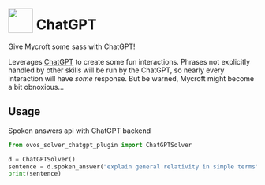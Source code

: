 # <img src='https://raw.githack.com/FortAwesome/Font-Awesome/master/svgs/solid/robot.svg' card_color='#40DBB0' width='50' height='50' style='vertical-align:bottom'/> ChatGPT
 
Give Mycroft some sass with ChatGPT!

Leverages [ChatGPT](chat.openai.com/) to create some fun interactions.  Phrases not explicitly handled by other skills will be run by the ChatGPT, so nearly every interaction will have _some_ response.  But be warned, Mycroft might become a bit obnoxious...


## Usage

Spoken answers api with ChatGPT backend

```python
from ovos_solver_chatgpt_plugin import ChatGPTSolver

d = ChatGPTSolver()
sentence = d.spoken_answer("explain general relativity in simple terms")
print(sentence)
```
